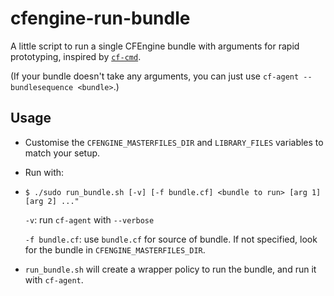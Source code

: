 # cfengine-run-bundle

A little script to run a single CFEngine bundle with arguments for rapid
prototyping, inspired by [`cf-cmd`](http://blog.cf-learn.info/cf-cmd-a-command-line-tool-for-running-cfengi/).

(If your bundle doesn't take any arguments, you can just use
`cf-agent --bundlesequence <bundle>`.)

## Usage

* Customise the `CFENGINE_MASTERFILES_DIR` and `LIBRARY_FILES` variables
  to match your setup.
* Run with:
* 
  ```
  $ ./sudo run_bundle.sh [-v] [-f bundle.cf] <bundle to run> [arg 1] [arg 2] ..."
  ```

  `-v`: run `cf-agent` with `--verbose`

  `-f bundle.cf`: use `bundle.cf` for source of bundle. If not specified,
  look for the bundle in `CFENGINE_MASTERFILES_DIR`.
* `run_bundle.sh` will create a wrapper policy to run the bundle, and run it
  with `cf-agent`.
